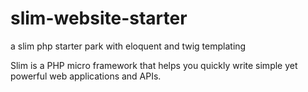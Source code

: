# slim-website-starter
a slim php starter park with eloquent and twig templating

Slim is a PHP micro framework that helps you quickly write simple yet powerful web applications and APIs.

